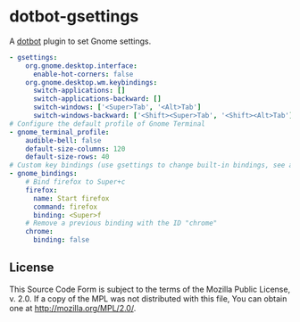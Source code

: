# dotbot-gsettings

A [dotbot] plugin to set Gnome settings.

```yaml
- gsettings:
    org.gnome.desktop.interface:
      enable-hot-corners: false
    org.gnome.desktop.wm.keybindings:
      switch-applications: []
      switch-applications-backward: []
      switch-windows: ['<Super>Tab', '<Alt>Tab']
      switch-windows-backward: ['<Shift><Super>Tab', '<Shift><Alt>Tab']
# Configure the default profile of Gnome Terminal
- gnome_terminal_profile:
    audible-bell: false
    default-size-columns: 120
    default-size-rows: 40
# Custom key bindings (use gsettings to change built-in bindings, see above)
- gnome_bindings:
    # Bind firefox to Super+c
    firefox:
      name: Start firefox
      command: firefox
      binding: <Super>f
    # Remove a previous binding with the ID "chrome"
    chrome:
      binding: false
```

[dotbot]: https://github.com/anishathalye/dotbot

## License

This Source Code Form is subject to the terms of the Mozilla Public License, v.
2.0. If a copy of the MPL was not distributed with this file, You can obtain one
at http://mozilla.org/MPL/2.0/.
